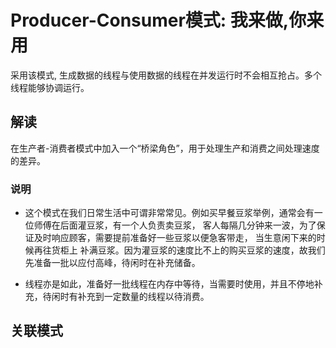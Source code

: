 # Producer-Consumer模式: 我来做,你来用

采用该模式, 生成数据的线程与使用数据的线程在并发运行时不会相互抢占。多个线程能够协调运行。

## 解读

在生产者-消费者模式中加入一个“桥梁角色”，用于处理生产和消费之间处理速度的差异。

### 说明


- 这个模式在我们日常生活中可谓非常常见。例如买早餐豆浆举例，通常会有一位师傅在后面灌豆浆，有一个人负责卖豆浆，
客人每隔几分钟来一波，为了保证及时响应顾客，需要提前准备好一些豆浆以便急客带走， 当生意闲下来的时候再往货柜上
补满豆浆。因为灌豆浆的速度比不上的购买豆浆的速度，故我们先准备一批以应付高峰，待闲时在补充储备。

- 线程亦是如此，准备好一批线程在内存中等待，当需要时使用，并且不停地补充，待闲时有补充到一定数量的线程以待消费。

## 关联模式
